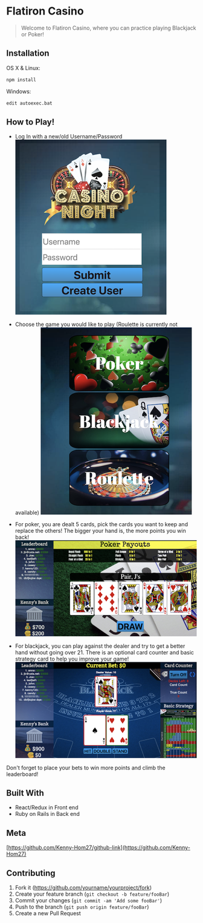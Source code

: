# Flatiron Casino
>Welcome to Flatiron Casino, where you can practice playing Blackjack or Poker!

## Installation

OS X & Linux:

```sh
npm install
```

Windows:

```sh
edit autoexec.bat
```

## How to Play!

- Log In with a new/old Username/Password
![login-image][login-image]

- Choose the game you would like to play (Roulette is currently not available)
![choosegame-image][choosegame-image]

- For poker, you are dealt 5 cards, pick the cards you want to keep and replace the others! The bigger your hand is, the more points you win back!
![poker-image][poker-image]

- For blackjack, you can play against the dealer and try to get a better hand without going over 21. There is an optional card counter and basic strategy card to help you improve your game!
![blackjack-image][blackjack-image]

Don't forget to place your bets to win more points and climb the leaderboard!

## Built With

- React/Redux in Front end
- Ruby on Rails in Back end

## Meta

[https://github.com/Kenny-Hom27/github-link](https://github.com/Kenny-Hom27)

## Contributing

1. Fork it (<https://github.com/yourname/yourproject/fork>)
2. Create your feature branch (`git checkout -b feature/fooBar`)
3. Commit your changes (`git commit -am 'Add some fooBar'`)
4. Push to the branch (`git push origin feature/fooBar`)
5. Create a new Pull Request

<!-- Markdown link & img dfn's -->
[login-image]: ./screenshots/login.png
[choosegame-image]: ./screenshots/choosegame.png
[poker-image]: ./screenshots/poker.png
[blackjack-image]: ./screenshots/blackjack.png
